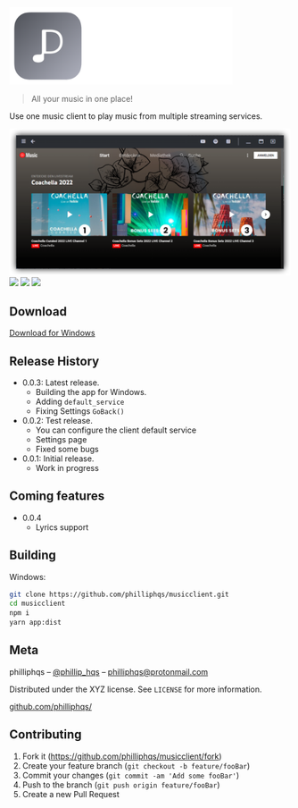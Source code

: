 <img src="assets/logo-with-text.png" alt="drawing" width="400"/>

> All your music in one place! 

Use one music client to play music from multiple streaming services. 

![](assets/screenshot.png)
![](https://img.shields.io/github/downloads/philliphqs/musicclient/total?style=for-the-badge)
![](https://img.shields.io/github/issues/philliphqs/musicclient?style=for-the-badge)
![](https://img.shields.io/github/sponsors/philliphqs?style=for-the-badge)

## Download

[Download for Windows](https://github.com/philliphqs/musicclient/releases/download/Stable/musicclient-setup-0.0.3.exe)

## Release History

* 0.0.3: Latest release.
    * Building the app for Windows.
    * Adding ``default_service``
    * Fixing Settings ``GoBack()`` 
* 0.0.2: Test release.
    * You can configure the client default service
    * Settings page
    * Fixed some bugs
* 0.0.1: Initial release.
    * Work in progress


## Coming features

* 0.0.4
    * Lyrics support

## Building

Windows:
```bash
git clone https://github.com/philliphqs/musicclient.git
cd musicclient
npm i
yarn app:dist
```
## Meta

philliphqs – [@phillip_hqs](https://twitter.com/phillip_hqs) – philliphqs@protonmail.com

Distributed under the XYZ license. See ``LICENSE`` for more information.

[github.com/philliphqs/](https://github.com/philliphqs/)

## Contributing

1. Fork it (<https://github.com/philliphqs/musicclient/fork>)
2. Create your feature branch (`git checkout -b feature/fooBar`)
3. Commit your changes (`git commit -am 'Add some fooBar'`)
4. Push to the branch (`git push origin feature/fooBar`)
5. Create a new Pull Request


